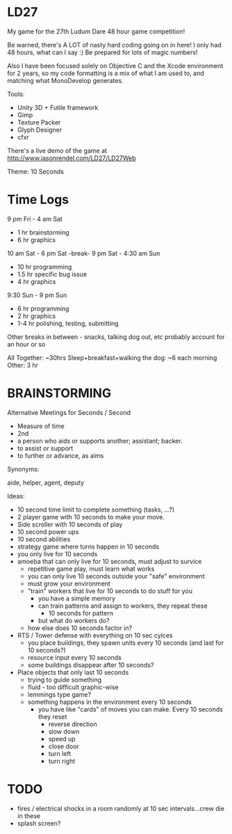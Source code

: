 LD27
=============

My game for the 27th Ludum Dare 48 hour game competition!

Be warned, there's A LOT of nasty hard coding going on in here! I only had 48 hours, what can I say :) Be prepared for lots of magic numbers!

Also I have been focused solely on Objective C and the Xcode environment for 2 years, so my code formatting is a mix of what I am used to, and matching what MonoDevelop generates.

Tools:
- Unity 3D + Futile framework
- Gimp
- Texture Packer
- Glyph Designer
- cfxr

There's a live demo of the game at http://www.jasonrendel.com/LD27/LD27Web

Theme: 10 Seconds

Time Logs
=============
9 pm Fri - 4 am Sat 
- 1 hr brainstorming
- 6 hr graphics

10 am Sat -  6 pm Sat -break- 9 pm Sat - 4:30 am Sun
- 10 hr programming
- 1.5 hr specific bug issue
- 4 hr graphics 

9:30 Sun - 9 pm Sun
- 6 hr programming
- 2 hr graphics
- 1-4 hr polishing, testing, submitting

Other breaks in between - snacks, talking dog out, etc probably account for an hour or so

All Together: ~30hrs
Sleep+breakfast+walking the dog: ~6 each morning
Other: 3 hr

BRAINSTORMING
=============

Alternative Meetings for Seconds / Second
- Measure of time
- 2nd
- a person who aids or supports another; assistant; backer.
- to assist or support
- to further or advance, as aims

Synonyms:

aide, helper, agent, deputy

Ideas:
- 10 second time limit to complete something (tasks, ...?)
- 2 player game with 10 seconds to make your move.
- Side scroller with 10 seconds of play
- 10 second power ups
- 10 second abilities
- strategy game where turns happen in 10 seconds
- you only live for 10 seconds
- amoeba that can only live for 10 seconds, must adjust to survice
	- repetitive game play, must learn what works
	- you can only live 10 seconds outside your "safe" environment
	- must grow your environment
	- "train" workers that live for 10 seconds to do stuff for you
		- you have a simple memory
		- can train patterns and assign to workers, they repeat these
			- 10 seconds for pattern
		- but what do workers do?
	- how else does 10 seconds factor in?
- RTS / Tower defense with everything on 10 sec cylces
	- you place buildings, they spawn units every 10 seconds (and last for 10 seconds?)
	- resource input every 10 seconds
	- some buildings disappear after 10 seconds?
- Place objects that only last 10 seconds
 	- trying to guide something
 	- fluid - too difficult graphic-wise
 	- lemmings type game?
 	- something happens in the environment every 10 seconds
 		- you have like "cards" of moves you can make. Every 10 seconds they reset
 			- reverse direction
 			- slow down
 			- speed up
 			- close door
 			- turn left
 			- turn right


TODO
=============
- fires / electrical shocks in a room randomly at 10 sec intervals...crew die in these
- splash screen?
